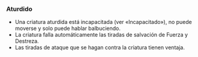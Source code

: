 ### Aturdido
-   Una criatura aturdida está incapacitada (ver «Incapacitado»), no puede moverse y solo puede hablar balbuciendo.
-   La criatura falla automáticamente las tiradas de salvación de Fuerza y Destreza.
-   Las tiradas de ataque que se hagan contra la criatura tienen ventaja.